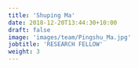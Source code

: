 ```yaml
---
title: 'Shuping Ma'
date: 2018-12-20T13:44:30+10:00
draft: false
image: 'images/team/Pingshu_Ma.jpg'
jobtitle: 'RESEARCH FELLOW'
weight: 3
---
```



